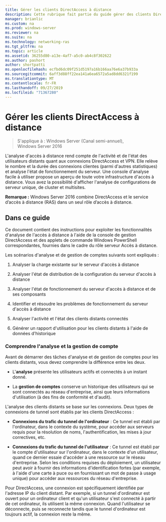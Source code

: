```yaml
---
title: Gérer les clients DirectAccess à distance
description: Cette rubrique fait partie du guide gérer des clients DirectAccess à distance dans Windows Server 2016.
manager: brianlic
ms.custom: na
ms.prod: windows-server
ms.reviewer: na
ms.suite: na
ms.technology: networking-ras
ms.tgt_pltfrm: na
ms.topic: article
ms.assetid: 36255d80-a13e-4af7-a5c0-ab4c8f302622
ms.author: pashort
author: shortpatti
ms.openlocfilehash: ecfbd6dc09f251d5197a16b166aa76e6a37b933a
ms.sourcegitcommit: 6aff3d88ff22ea141a6ea6572a5ad8dd6321f199
ms.translationtype: MT
ms.contentlocale: fr-FR
ms.lasthandoff: 09/27/2019
ms.locfileid: "71367280"
---
```

# <a name="manage-directaccess-clients-remotely"></a>Gérer les clients DirectAccess à distance

>S'applique à : Windows Server (Canal semi-annuel), Windows Server 2016

L'analyse d'accès à distance rend compte de l'activité et de l'état des utilisateurs distants quant aux connexions DirectAccess et VPN. Elle relève le nombre et la durée des connexions clientes (parmi d'autres statistiques) et analyse l'état de fonctionnement du serveur. Une console d'analyse facile à utiliser propose un aperçu de toute votre infrastructure d'accès à distance. Vous avez la possibilité d'afficher l'analyse de configurations de serveur unique, de cluster et multisites.  
  
**Remarque :** Windows Server 2016 combine DirectAccess et le service d’accès à distance (RAS) dans un seul rôle d’accès à distance.  
  
## <a name="in-this-guide"></a>Dans ce guide  
Ce document contient des instructions pour exploiter les fonctionnalités d'analyse de l'accès à distance à l'aide de la console de gestion DirectAccess et des applets de commande Windows PowerShell correspondantes, fournies dans le cadre du rôle serveur Accès à distance.  
  
Les scénarios d'analyse et de gestion de comptes suivants sont expliqués :  
  
1.  Analyser la charge existante sur le serveur d'accès à distance  
  
2.  Analyser l'état de distribution de la configuration du serveur d'accès à distance  
  
3.  Analyser l'état de fonctionnement du serveur d'accès à distance et de ses composants  
  
4.  Identifier et résoudre les problèmes de fonctionnement du serveur d'accès à distance  
  
5.  Analyser l'activité et l'état des clients distants connectés  
  
6.  Générer un rapport d'utilisation pour les clients distants à l'aide de données d'historique  
  
### <a name="understand-monitoring-and-accounting"></a>Comprendre l'analyse et la gestion de compte  
Avant de démarrer des tâches d'analyse et de gestion de comptes pour les clients distants, vous devez comprendre la différence entre les deux.  
  
-   L'**analyse** présente les utilisateurs actifs et connectés à un instant donné.  
  
-   La **gestion de comptes** conserve un historique des utilisateurs qui se sont connectés au réseau d'entreprise, ainsi que leurs informations d'utilisation (à des fins de conformité et d'audit).  
  
L'analyse des clients distants se base sur les connexions. Deux types de connexions de tunnel sont établis par les clients DirectAccess :  
  
-   **Connexions du trafic du tunnel de l'ordinateur** : Ce tunnel est établi par l'ordinateur, dans le contexte du système, pour accéder aux serveurs requis pour la résolution de noms, l'authentification, les mises à jour correctives, etc.  
  
-   **Connexions du trafic du tunnel de l'utilisateur** : Ce tunnel est établi par le compte d'utilisateur sur l'ordinateur, dans le contexte d'un utilisateur, quand ce dernier essaie d'accéder à une ressource sur le réseau d'entreprise. Selon les conditions requises du déploiement, un utilisateur peut avoir à fournir des informations d'identification fortes (par exemple, à l'aide d'une carte à puce ou en fournissant un mot de passe à usage unique) pour accéder aux ressources du réseau d'entreprise.  
  
Pour DirectAccess, une connexion est spécifiquement identifiée par l'adresse IP du client distant. Par exemple, si un tunnel d'ordinateur est ouvert pour un ordinateur client et qu'un utilisateur s'est connecté à partir de cet ordinateur, ils utilisent la même connexion. Quand l'utilisateur se déconnecte, puis se reconnecte tandis que le tunnel d'ordinateur est toujours actif, la connexion reste la même.  
  


